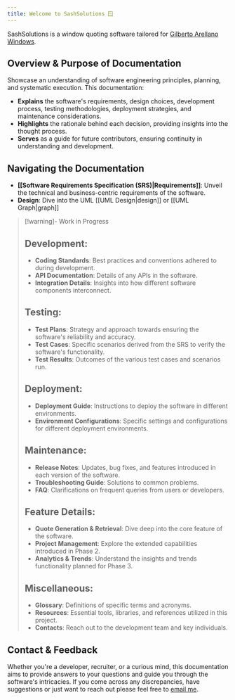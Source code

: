 ```yaml
---
title: Welcome to SashSolutions 🪟
---
```

SashSolutions is a window quoting software tailored for [Gilberto Arellano Windows](http://www.gilbertowindows.com).
## Overview & Purpose of Documentation

Showcase an understanding of software engineering principles, planning, and systematic execution. This documentation:

- **Explains** the software's requirements, design choices, development process, testing methodologies, deployment strategies, and maintenance considerations.
- **Highlights** the rationale behind each decision, providing insights into the thought process.
- **Serves** as a guide for future contributors, ensuring continuity in understanding and development.

## Navigating the Documentation

- **[[Software Requirements Specification (SRS)|Requirements]]**: Unveil the technical and business-centric requirements of the software.
- **Design**: Dive into the UML [[UML Design|design]] or [[UML Graph|graph]]

>[!warning]- Work in Progress 
>## Development:
>
> - **Coding Standards**: Best practices and conventions adhered to during development.
> - **API Documentation**: Details of any APIs in the software.
> - **Integration Details**: Insights into how different software components interconnect.
> 
> ## Testing:
> 
> - **Test Plans**: Strategy and approach towards ensuring the software's reliability and accuracy.
> - **Test Cases**: Specific scenarios derived from the SRS to verify the software's functionality.
> - **Test Results**: Outcomes of the various test cases and scenarios run.
> 
> ## Deployment:
> 
> - **Deployment Guide**: Instructions to deploy the software in different environments.
> - **Environment Configurations**: Specific settings and configurations for different deployment environments.
> 
> ## Maintenance:
> 
> - **Release Notes**: Updates, bug fixes, and features introduced in each version of the software.
> - **Troubleshooting Guide**: Solutions to common problems.
> - **FAQ**: Clarifications on frequent queries from users or developers.
> 
> ## Feature Details:
> 
> - **Quote Generation & Retrieval**: Dive deep into the core feature of the software.
> - **Project Management**: Explore the extended capabilities introduced in Phase 2.
> - **Analytics & Trends**: Understand the insights and trends functionality planned for Phase 3.
> 
> ## Miscellaneous:
> 
> - **Glossary**: Definitions of specific terms and acronyms.
> - **Resources**: Essential tools, libraries, and references utilized in this project.
> - **Contacts**: Reach out to the development team and key individuals.

## Contact & Feedback

Whether you're a developer, recruiter, or a curious mind, this documentation aims to provide answers to your questions and guide you through the software's intricacies. If you come across any discrepancies, have suggestions or just want to reach out please feel free to 
[email me](mailto:gilarellano1996@gmail.com). 
